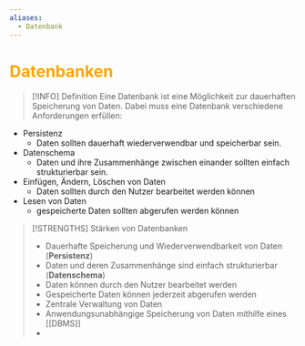 ```yaml
---
aliases:
  - Datenbank
---
```

# <font color = "orange">Datenbanken</font>
>[!INFO] Definition
>Eine Datenbank ist eine Möglichkeit zur dauerhaften Speicherung von Daten. Dabei muss eine Datenbank verschiedene Anforderungen erfüllen:

- Persistenz
	- Daten sollten dauerhaft wiederverwendbar und speicherbar sein.
- Datenschema
	- Daten und ihre Zusammenhänge zwischen einander sollten einfach strukturierbar sein.
- Einfügen, Ändern, Löschen von Daten
	- Daten sollten durch den Nutzer bearbeitet werden können
- Lesen von Daten
	- gespeicherte Daten sollten abgerufen werden können

>[!STRENGTHS] Stärken von Datenbanken
>- Dauerhafte Speicherung und Wiederverwendbarkeit von Daten (**Persistenz**)
>- Daten und deren Zusammenhänge sind einfach strukturierbar (**Datenschema**)
>- Daten können durch den Nutzer bearbeitet werden
>- Gespeicherte Daten können jederzeit abgerufen werden
>- Zentrale Verwaltung von Daten
>- Anwendungsunabhängige Speicherung von Daten mithilfe eines [[DBMS]]
>- 